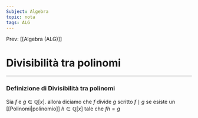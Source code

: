 ```yaml
---
Subject: Algebra
topic: nota
tags: ALG
---
```


Prev: [[Algebra (ALG)]]

# Divisibilità tra polinomi
---
### Definizione di Divisibilità tra polinomi
Sia $f$ e $g \in \mathbb{Q}[x]$. allora diciamo che $f$ divide $g$ scritto $f \mid g$ se esiste un [[Polinomi|polinomio]] $h \in \mathbb{Q}[x]$ tale che $fh=g$
